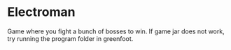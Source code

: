 # Electroman
Game where you fight a bunch of bosses to win. If game jar does not work, try running the program folder in greenfoot.

